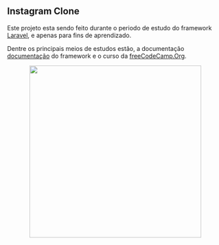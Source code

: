 ## Instagram Clone

Este projeto esta sendo feito durante o periodo de estudo do framework <a href="https://laravel.com" target="_blank">Laravel</a>, e apenas para fins de aprendizado.

Dentre os principais meios de estudos estão, a documentação [documentação](https://laravel.com/docs) do framework e o curso da <a href="https://www.freecodecamp.org/" target="_blank">freeCodeCamp.Org</a>.


<p align="center"><a href="https://laravel.com" target="_blank"><img src="https://raw.githubusercontent.com/laravel/art/master/logo-lockup/5%20SVG/2%20CMYK/1%20Full%20Color/laravel-logolockup-cmyk-red.svg" width="400"></a></p>
